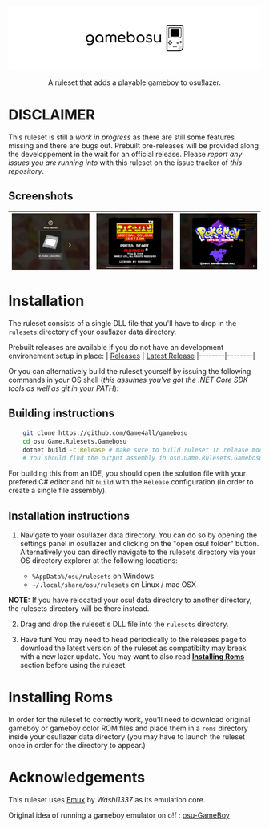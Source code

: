 <div align="center">
<img src="assets/banner.png" align="center"/>
<br>
<br>
A ruleset that adds a playable gameboy to osu!lazer.
</div>

# **DISCLAIMER**

This ruleset is still a _work in progress_ as there are still some features missing and there are bugs out. Prebuilt pre-releases will be provided along the developpement in the wait for an official release. Please _report any issues you are running into_ with this ruleset on the issue tracker of _this repository_.

## Screenshots
![rom selection](assets/screenshot_selection.png) | ![gameplay](assets/screenshot_gameplay.png)| ![gameplay2](assets/screenshot_gameplay2.png)
|--| --| -- |

# Installation 

The ruleset consists of a single DLL file that you'll have to drop in the `rulesets` directory of your osu!lazer data directory.

Prebuilt releases are available if you do not have an development environement setup in place:
| [Releases](https://github.com/Game4all/gamebosu/releases) | [Latest Release](https://github.com/Game4all/gamebosu/releases/latest)
|--------|--------|

Or you can alternatively build the ruleset yourself by issuing the following commands in your OS shell (_this assumes you've got the .NET Core SDK tools as well as git in your PATH_):

## Building instructions

```bash
    git clone https://github.com/Game4all/gamebosu
    cd osu.Game.Rulesets.Gamebosu
    dotnet build -c:Release # make sure to build ruleset in release mode to create a single file assembly
    # You should find the output assembly in osu.Game.Rulesets.Gamebosu/bin/Release/packed/osu.Game.Rulesets.Gamebosu.dll   
```

For building this from an IDE, you should open the solution file with your prefered C# editor and hit `build` with the `Release` configuration (in order to create a single file assembly).

## Installation instructions

1. Navigate to your osu!lazer data directory. You can do so by opening the settings panel in osu!lazer and clicking on the "open osu! folder" button. Alternatively you can directly navigate to the rulesets directory via your OS directory explorer at the following locations:

   * `%AppData%/osu/rulesets` on Windows
   * `~/.local/share/osu/rulesets` on Linux / mac OSX

**NOTE:** If you have relocated your osu! data directory to another directory, the rulesets directory will be there instead.

2. Drag and drop the ruleset's DLL file into the `rulesets` directory.

3. Have fun! You may need to head periodically to the releases page to download the latest version of the ruleset as compatibilty may break with a new lazer update. You may want to also read [**Installing Roms**](#Installing-Roms) section before using the ruleset.

# Installing Roms

In order for the ruleset to correctly work, you'll need to download original gameboy or gameboy color ROM files and place them in a `roms` directory inside your osu!lazer data directory (you may have to launch the ruleset once in order for the directory to appear.)

# Acknowledgements

This ruleset uses [Emux](https://github.com/Washi1337/Emux) by _Washi1337_ as its emulation core.

Original idea of running a gameboy emulator on o!f : [osu-GameBoy](https://github.com/osu-Karaoke/osu-GameBoy)